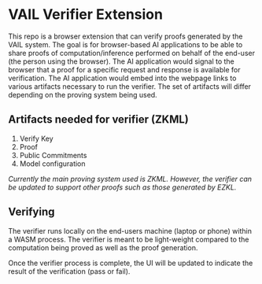# VAIL Verifier Extension

This repo is a browser extension that can verify proofs generated by the VAIL 
system. The goal is for browser-based AI applications to be able to share 
proofs of computation/inference performed on behalf of the end-user (the 
person using the browser). The AI application would signal to the browser
that a proof for a specific request and response is available for 
verification. The AI application would embed into the webpage links to
various artifacts necessary to run the verifier. The set of artifacts will
differ depending on the proving system being used. 

## Artifacts needed for verifier (ZKML)
1. Verify Key
2. Proof
3. Public Commitments
4. Model configuration

*Currently the main proving system used is ZKML. However, the verifier can be
updated to support other proofs such as those generated by EZKL.*

## Verifying

The verifier runs locally on the end-users machine (laptop or phone) within a WASM 
process. The verifier is meant to be light-weight compared to the computation being
proved as well as the proof generation.

Once the verifier process is complete, the UI will be updated to indicate the result
of the verification (pass or fail).